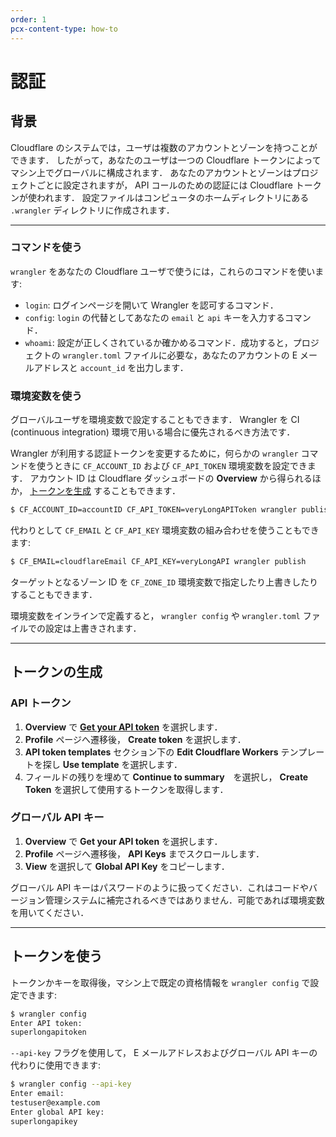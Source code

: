 ```yaml
---
order: 1
pcx-content-type: how-to
---
```


# 認証

## 背景

Cloudflare のシステムでは，ユーザは複数のアカウントとゾーンを持つことができます．
したがって，あなたのユーザは一つの Cloudflare トークンによってマシン上でグローバルに構成されます．
あなたのアカウントとゾーンはプロジェクトごとに設定されますが， API コールのための認証には Cloudflare トークンが使われます．
設定ファイルはコンピュータのホームディレクトリにある `.wrangler` ディレクトリに作成されます．

--------------------------------

### コマンドを使う

`wrangler` をあなたの Cloudflare ユーザで使うには，これらのコマンドを使います:

- `login`: ログインページを開いて Wrangler を認可するコマンド．
- `config`: `login` の代替としてあなたの `email` と `api` キーを入力するコマンド．
- `whoami`: 設定が正しくされているか確かめるコマンド．成功すると，プロジェクトの `wrangler.toml` ファイルに必要な，あなたのアカウントの E メールアドレスと `account_id` を出力します．

### 環境変数を使う

グローバルユーザを環境変数で設定することもできます．
Wrangler を CI (continuous integration) 環境で用いる場合に優先されるべき方法です．

Wrangler が利用する認証トークンを変更するために，何らかの `wrangler` コマンドを使うときに `CF_ACCOUNT_ID` および `CF_API_TOKEN` 環境変数を設定できます．
アカウント ID は Cloudflare ダッシュボードの **Overview** から得られるほか， [トークンを生成](#generate-tokens) することもできます．

```sh
$ CF_ACCOUNT_ID=accountID CF_API_TOKEN=veryLongAPIToken wrangler publish
```

代わりとして `CF_EMAIL` と `CF_API_KEY` 環境変数の組み合わせを使うこともできます:

```sh
$ CF_EMAIL=cloudflareEmail CF_API_KEY=veryLongAPI wrangler publish
```

ターゲットとなるゾーン ID を `CF_ZONE_ID` 環境変数で指定したり上書きしたりすることもできます．

環境変数をインラインで定義すると， `wrangler config` や `wrangler.toml` ファイルでの設定は上書きされます．

--------------------------------

## トークンの生成

### API トークン

1. **Overview** で [**Get your API token**](https://developers.cloudflare.com/api/tokens/create) を選択します．
2. **Profile** ページへ遷移後， **Create token** を選択します．
3. **API token templates** セクション下の **Edit Cloudflare Workers** テンプレートを探し **Use template** を選択します．
4. フィールドの残りを埋めて **Continue to summary**　を選択し， **Create Token** を選択して使用するトークンを取得します．

### グローバル API キー

1. **Overview** で **Get your API token** を選択します．
2. **Profile** ページへ遷移後， **API Keys** までスクロールします．
3. **View** を選択して **Global API Key** をコピーします．

<Aside type="warning" header="注意">

グローバル API キーはパスワードのように扱ってください．これはコードやバージョン管理システムに補完されるべきではありません．可能であれば環境変数を用いてください．

</Aside>

--------------------------------

## トークンを使う

トークンかキーを取得後，マシン上で既定の資格情報を `wrangler config` で設定できます:

```bash
$ wrangler config
Enter API token:
superlongapitoken
```

`--api-key` フラグを使用して， E メールアドレスおよびグローバル API キーの代わりに使用できます:

```bash
$ wrangler config --api-key
Enter email:
testuser@example.com
Enter global API key:
superlongapikey
```
